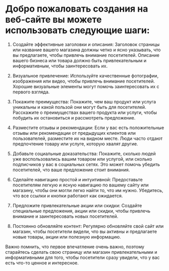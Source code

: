 # Добро пожаловать создания на веб-сайте вы можете использовать следующие шаги:

1. Создайте эффективные заголовки и описания: Заголовок страницы или название вашего магазина должны четко и ясно указывать, что вы предлагаете, чтобы привлечь внимание посетителей. Описание вашего бизнеса или товара должно быть привлекательным и информативным, чтобы заинтересовать их.

2. Визуальное привлечение: Используйте качественные фотографии, изображения или видео, чтобы привлечь внимание посетителей. Хорошие визуальные элементы могут помочь заинтересовать их с первого взгляда.

3. Покажите преимущества: Покажите, чем ваш продукт или услуга уникальны и какой пользой они могут быть для посетителей. Расскажите о преимуществах вашего продукта или услуги, чтобы побудить их остановиться и рассмотреть предложение.

4. Разместите отзывы и рекомендации: Если у вас есть положительные отзывы или рекомендации от предыдущих клиентов или пользователей, разместите их на видном месте. Люди часто отдают предпочтение товару или услуге, которую хвалят другие.

5. Добавьте социальные доказательства: Покажите, сколько людей уже воспользовались вашим товаром или услугой, или сколько подписчиков у вас в социальных сетях. Это может помочь убедить посетителей, что ваше предложение стоит внимания.

6. Сделайте навигацию простой и интуитивной: Предоставьте посетителям легкую и ясную навигацию по вашему сайту или магазину, чтобы они могли легко найти то, что им нужно. Убедитесь, что все ссылки и кнопки работают как ожидается.

7. Предложите привлекательные акции или скидки: Создайте специальные предложения, акции или скидки, чтобы привлечь внимание и заинтересовать новых посетителей. 

8. Постоянно обновляйте контент: Регулярно обновляйте свой сайт или магазин, чтобы посетители видели, что вы активны и предлагаете новые товары, акции или полезную информацию.

Важно помнить, что первое впечатление очень важно, поэтому старайтесь сделать свою страницу или магазин привлекательными и информативными для того, чтобы посетители сразу увидели, что у вас есть что-то ценное и интересное.
